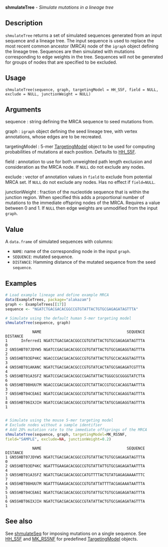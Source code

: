 





**shmulateTree** - *Simulate mutations in a lineage tree*

Description
--------------------

`shmulateTree` returns a set of simulated sequences generated from an input 
sequence and a lineage tree. The input sequence is used to replace the most recent 
common ancestor (MRCA) node of the `igraph` object defining the lineage tree. 
Sequences are then simulated with mutations corresponding to edge weights in the tree. 
Sequences will not be generated for groups of nodes that are specified to be excluded.


Usage
--------------------
```
shmulateTree(sequence, graph, targetingModel = HH_S5F, field = NULL,
exclude = NULL, junctionWeight = NULL)
```

Arguments
-------------------

sequence
:   string defining the MRCA sequence to seed mutations from.

graph
:   `igraph` object defining the seed lineage tree, with 
vertex annotations, whose edges are to be recreated.

targetingModel
:   5-mer [TargetingModel](TargetingModel-class.md) object to be used for computing 
probabilities of mutations at each position. Defaults to
[HH_S5F](HH_S5F.md).

field
:   annotation to use for both unweighted path length exclusion 
and consideration as the MRCA node. If `NULL` do not 
exclude any nodes.

exclude
:   vector of annotation values in `field` to exclude from 
potential MRCA set. If `NULL` do not exclude any nodes.
Has no effect if `field=NULL`.

junctionWeight
:   fraction of the nucleotide sequence that is within the 
junction region. When specified this adds a proportional 
number of mutations to the immediate offspring nodes of the 
MRCA. Requires a value between 0 and 1. If `NULL` then 
edge weights are unmodified from the input `graph`.




Value
-------------------

A `data.frame` of simulated sequences with columns:

+  `NAME`:      name of the corresponding node in the input 
`graph`.  
+  `SEQUENCE`:  mutated sequence.
+  `DISTANCE`:  Hamming distance of the mutated sequence from 
the seed `sequence`.




Examples
-------------------

```R
# Load example lineage and define example MRCA
data(ExampleTrees, package="alakazam")
graph <- ExampleTrees[[17]]
sequence <- "NGATCTGACGACACGGCCGTGTATTACTGTGCGAGAGATAGTTTA"

# Simulate using the default human 5-mer targeting model
shmulateTree(sequence, graph)

```


```
            NAME                                      SEQUENCE DISTANCE
1      Inferred1 NGATCTGACGACACGGCCGTGTATTACTGTGCGAGAGATAGTTTA        0
2 GN5SHBT07JDYW5 NGATCCGACGACACGGCCGTGTATTACTGTGCGAGAGGTAGTTTA        2
3 GN5SHBT03EP4KC NGACCCGACGACACGGCCGTGTATTACTGTGCCACAGGTAGTTTA        3
4 GN5SHBT01AKANC NGATCTGACGACACGCCCGTGTATCACTATGCGAGAGATCGTTTA        4
5 GN5SHBT01A3SFZ NGATCCGACGACACGGCCGAGTATTACTGGGCGCGGGGTATCTTA        6
6 GN5SHBT08HUU7M NGACCCGACGACACGGCCGTCTATTACCGTGCCACAGGTAATTTA        3
7 GN5SHBT04CEA6I NGATCCGACGACACGGCCGTGTATTACTGTGCCAGAGGTAGTTTA        1
8 GN5SHBT06IXJIH NGATCCGACGACACGGCCGTGTATTACTATGCGAGAGGTAGTTTA        1

```


```R

# Simulate using the mouse 5-mer targeting model
# Exclude nodes without a sample identifier
# Add 20% mutation rate to the immediate offsprings of the MRCA
shmulateTree(sequence, graph, targetingModel=MK_RS5NF,
field="SAMPLE", exclude=NA, junctionWeight=0.2)
```


```
            NAME                                      SEQUENCE DISTANCE
1 GN5SHBT07JDYW5 NGATCTGACGACACGGCCGTGTATTACTGTGCGAGAGATAGTTTA        0
2 GN5SHBT03EP4KC NGATTTGAAGACACGGCCGTGTATTATTGTGCGAGAGATAATTTA        4
3 GN5SHBT01A3SFZ NGATCTGACGACACGGCCATGTTTTACTGTATGAGAGAAAATTTC        7
4 GN5SHBT08HUU7M NGATTTGAAGACACGGCCGTGTATTATTTTACGAGAAATAATTTA        3
5 GN5SHBT04CEA6I NGATCTGACGACACGGCCGTGTATTGCTGTGCGAGAGATAGTTTA        1
6 GN5SHBT06IXJIH NGATCTGACGACACGGCCGTATATTACTGTGCGAGAGATAGTTTA        1

```



See also
-------------------

See [shmulateSeq](shmulateSeq.md) for imposing mutations on a single sequence. 
See [HH_S5F](HH_S5F.md) and [MK_RS5NF](MK_RS5NF.md) for predefined 
[TargetingModel](TargetingModel-class.md) objects.



